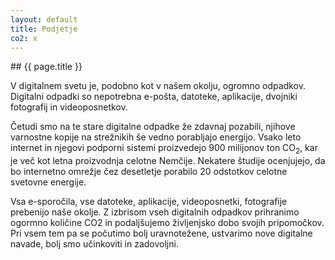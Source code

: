 ```yaml
---
layout: default
title: Podjetje
co2: x
---
```


<div class="block" markdown="1">
## {{ page.title }}

V digitalnem svetu je, podobno kot v našem okolju, ogromno odpadkov. Digitalni odpadki so nepotrebna e-pošta, datoteke, aplikacije, dvojniki fotografij in videoposnetkov.

Četudi smo na te stare digitalne odpadke že zdavnaj pozabili, njihove varnostne kopije na strežnikih še vedno porabljajo energijo. Vsako leto internet in njegovi podporni sistemi proizvedejo 900 milijonov ton CO<sub>2</sub>, kar je več kot letna proizvodnja celotne Nemčije. Nekatere študije ocenjujejo, da bo internetno omrežje čez desetletje porabilo 20 odstotkov celotne svetovne energije.

Vsa e-sporočila, vse datoteke, aplikacije, videoposnetki, fotografije prebenijo naše okolje. Z izbrisom vseh digitalnih odpadkov prihranimo ogormno količine CO2 in podaljšujemo življenjsko dobo svojih pripomočkov. Pri vsem tem pa se počutimo bolj uravnotežene, ustvarimo nove digitalne navade, bolj smo učinkoviti in zadovoljni. 

</div>
